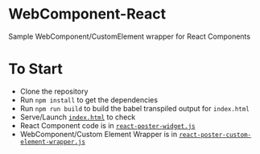 # WebComponent-React
Sample WebComponent/CustomElement wrapper for React Components

# To Start
* Clone the repository
* Run `npm install` to get the dependencies
* Run `npm run build` to build the babel transpiled output for `index.html`
* Serve/Launch [`index.html`](./index.html) to check
* React Component code is in [`react-poster-widget.js`](./react-poster-widget.js)
* WebComponent/Custom Element Wrapper is in [`react-poster-custom-element-wrapper.js`](./react-poster-custom-element-wrapper.js)